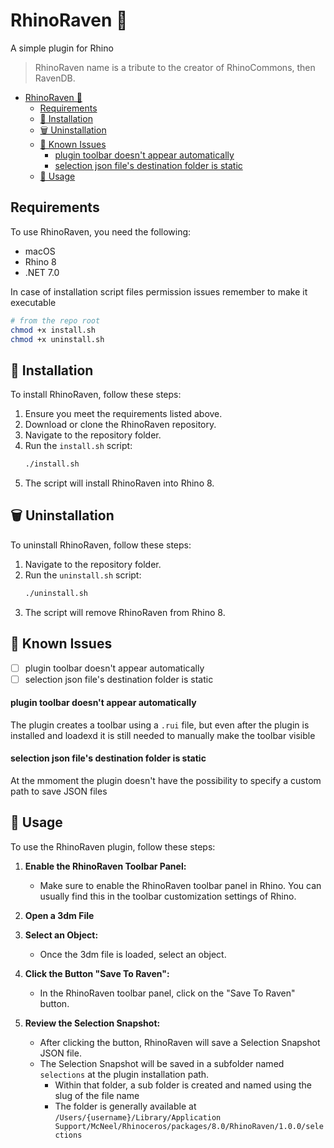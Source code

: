 
# RhinoRaven 🦅

A simple plugin for Rhino
> RhinoRaven name is a tribute to the creator of RhinoCommons, then RavenDB.

- [RhinoRaven 🦅](#rhinoraven-)
  - [Requirements](#requirements)
  - [🚀 Installation](#-installation)
  - [🗑️ Uninstallation](#️-uninstallation)
  - [🚨 Known Issues](#-known-issues)
      - [plugin toolbar doesn't appear automatically](#plugin-toolbar-doesnt-appear-automatically)
      - [selection json file's destination folder is static](#selection-json-files-destination-folder-is-static)
  - [📝 Usage](#-usage)


## Requirements

To use RhinoRaven, you need the following:

- macOS
- Rhino 8
- .NET 7.0

In case of installation script files permission issues remember to make it executable
```bash
# from the repo root
chmod +x install.sh
chmod +x uninstall.sh
```

## 🚀 Installation

To install RhinoRaven, follow these steps:

1. Ensure you meet the requirements listed above.
2. Download or clone the RhinoRaven repository.
3. Navigate to the repository folder.
4. Run the `install.sh` script:
    ```bash
    ./install.sh
    ```
5. The script will install RhinoRaven into Rhino 8.

## 🗑️ Uninstallation

To uninstall RhinoRaven, follow these steps:

1. Navigate to the repository folder.
2. Run the `uninstall.sh` script:
    ```bash
    ./uninstall.sh
    ```
3. The script will remove RhinoRaven from Rhino 8.

## 🚨 Known Issues

- [ ] plugin toolbar doesn't appear automatically
- [ ] selection json file's destination folder is static

#### plugin toolbar doesn't appear automatically

The plugin creates a toolbar using a `.rui` file, but even after the plugin is installed and loadexd it is still needed to manually make the toolbar visible 

#### selection json file's destination folder is static

At the mmoment the plugin doesn't have the possibility to specify a custom path to save 
JSON files

## 📝 Usage

To use the RhinoRaven plugin, follow these steps:

1. **Enable the RhinoRaven Toolbar Panel:**
   - Make sure to enable the RhinoRaven toolbar panel in Rhino. You can usually find this in the toolbar customization settings of Rhino.

2. **Open a 3dm File**
   
3. **Select an Object:**
   - Once the 3dm file is loaded, select an object.

4. **Click the Button "Save To Raven":**
   - In the RhinoRaven toolbar panel, click on the "Save To Raven" button.

5. **Review the Selection Snapshot:**
   - After clicking the button, RhinoRaven will save a Selection Snapshot JSON file.
   - The Selection Snapshot will be saved in a subfolder named `selections` at the plugin installation path.
     - Within that folder, a sub folder is created and named using the slug of the file name
     - The folder is generally available at `/Users/{username}/Library/Application Support/McNeel/Rhinoceros/packages/8.0/RhinoRaven/1.0.0/selections`

